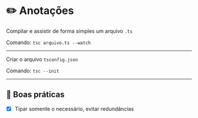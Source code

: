 # :pencil2: Anotações

Compilar e assistir de forma simples um arquivo `.ts`

Comando: `tsc arquivo.ts --watch`

---

Criar o arquivo `tsconfig.json`

Comando: `tsc --init`

---

## :notebook: Boas práticas

- [x] Tipar somente o necessário, evitar redundâncias
